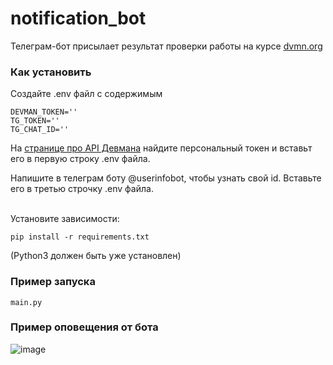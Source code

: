 # notification_bot

Телеграм-бот присылает результат проверки работы на курсе [dvmn.org](https://dvmn.org/)

### Как установить

Создайте .env файл с содержимым
```
DEVMAN_TOKEN=''
TG_TOKEN=''
TG_CHAT_ID=''
```
На [странице про API Девмана](https://dvmn.org/api/docs/) найдите персональный токен и вставьт его в первую строку .env файла. <br/>

Напишите в телеграм боту @userinfobot, чтобы узнать свой id. Вставьте его в третью строчку .env файла. <br/> <br/>

Установите зависимости:
```
pip install -r requirements.txt
```
(Python3 должен быть уже установлен)

### Пример запуска

```
main.py
```

### Пример оповещения от бота
![image](https://user-images.githubusercontent.com/52741545/124275072-b2471d80-db4a-11eb-9905-dc06dbf0317a.png)

